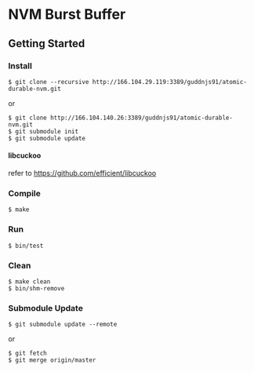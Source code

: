 # NVM Burst Buffer

## Getting Started

### Install
```
$ git clone --recursive http://166.104.29.119:3389/guddnjs91/atomic-durable-nvm.git
```
or
```
$ git clone http://166.104.140.26:3389/guddnjs91/atomic-durable-nvm.git
$ git submodule init
$ git submodule update
```
#### libcuckoo
refer to https://github.com/efficient/libcuckoo

### Compile
```
$ make
```

### Run
```
$ bin/test
```

### Clean
```
$ make clean
$ bin/shm-remove
```

### Submodule Update
```
$ git submodule update --remote
```
or
```
$ git fetch
$ git merge origin/master
```